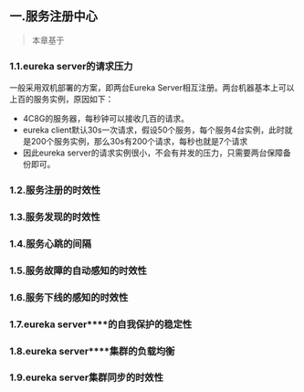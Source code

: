 ## 一.服务注册中心
> 本章基于
### 1.1.eureka server的请求压力
一般采用双机部署的方案，即两台Eureka Server相互注册。两台机器基本上可以上百的服务实例，原因如下：
 - 4C8G的服务器，每秒钟可以接收几百的请求。
 - eureka client默认30s一次请求，假设50个服务，每个服务4台实例，此时就是200个服务实例，那么30s有200个请求，每秒也就是7个请求
 - 因此eureka server的请求实例很小，不会有并发的压力，只需要两台保障备份即可。


### 1.2.服务注册的时效性

 

### 1.3.服务发现的时效性

 

### 1.4.服务心跳的间隔

 

### 1.5.服务故障的自动感知的时效性

 

### 1.6.服务下线的感知的时效性

 

### 1.7.eureka server****的自我保护的稳定性

 

### 1.8.eureka server****集群的负载均衡

 

### 1.9.eureka server集群同步的时效性
























